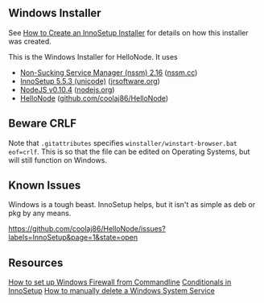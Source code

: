 ## Windows Installer

See [How to Create an InnoSetup Installer](http://blog.coolaj86.com/articles/how-to-create-an-innosetup-installer.html)
for details on how this installer was created.

This is the Windows Installer for HelloNode. It uses

  * [Non-Sucking Service Manager (nssm) 2.16](http://nssm.cc/download/nssm-2.16.zip) ([nssm.cc](http://nssm.cc))
  * [InnoSetup 5.5.3 (unicode)](http://www.jrsoftware.org/download.php/is-unicode.exe) ([jrsoftware.org](http://jrsoftware.org))
  * [NodeJS v0.10.4](http://nodejs.org/dist/v0.10.4/x64/node-v0.10.4-x64.msi) ([nodejs.org](http://nodejs.org))
  * [HelloNode](https://github.com/coolaj86/HelloNode/tree/master/HelloNode) ([github.com/coolaj86/HelloNode](https://github.com/coolaj86/HelloNode))

## Beware CRLF

Note that `.gitattributes` specifies `winstaller/winstart-browser.bat eof=crlf`.
This is so that the file can be edited on Operating Systems,
but will still function on Windows.

## Known Issues

Windows is a tough beast. InnoSetup helps, but it isn't as simple as deb or pkg by any means.

  <https://github.com/coolaj86/HelloNode/issues?labels=InnoSetup&page=1&state=open>

## Resources

  [How to set up Windows Firewall from Commandline](http://support.microsoft.com/kb/947709)
  [Conditionals in InnoSetup](http://stackoverflow.com/questions/3493416/how-to-run-a-file-before-setup-with-inno-setup)
  [How to manually delete a Windows System Service](http://geekswithblogs.net/shahedul/archive/2006/10/13/93984.aspx)
